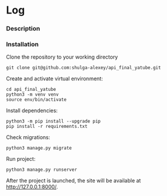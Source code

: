 # Log


### Description


### Installation
Clone the repository to your working directory

```
git clone git@github.com:shulga-alexey/api_final_yatube.git
```

Create and activate virtual environment:

```
cd api_final_yatube
python3 -m venv venv
source env/bin/activate
```

Install dependencies:

```
python3 -m pip install --upgrade pip
pip install -r requirements.txt
```

Check migrations:

```
python3 manage.py migrate
```

Run project:

```
python3 manage.py runserver
```

After the project is launched, the site will be available at http://127.0.0.1:8000/.